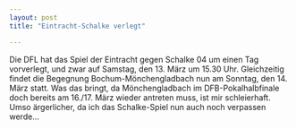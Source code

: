```yaml
---
layout: post
title: "Eintracht-Schalke verlegt"

---
```


Die DFL hat das Spiel der Eintracht gegen Schalke 04 um einen Tag vorverlegt, und zwar auf Samstag, den 13. März um 15.30 Uhr. Gleichzeitig findet die Begegnung Bochum-Mönchengladbach nun am Sonntag, den 14. März statt. Was das bringt, da Mönchengladbach im DFB-Pokalhalbfinale doch bereits am 16./17. März wieder antreten muss, ist mir schleierhaft. Umso ärgerlicher, da ich das Schalke-Spiel nun auch noch verpassen werde...


